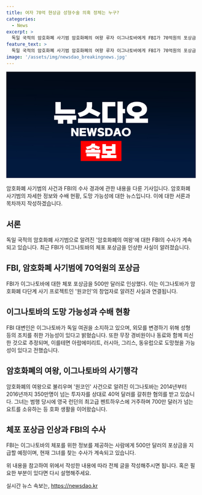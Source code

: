 ```yaml
---
title: 여자 70억 현상금 성형수술 의혹 정체는 누구?
categories:
  - News
excerpt: >
  독일 국적의 암호화폐 사기범 암호화폐의 여왕 루자 이그나토바에게 FBI가 70억원의 포상금을 걸었다. 500만 달러로 인상된 이 포상금은 여성 범죄자 중 최고액이다. 1980년생인 그녀는 암호화폐 사기로 불법으로 40억 달러를 취득했으며, 동료와 함께 아랍에미리트, 러시아, 그리스, 동유럽으로 도피한 것으로 추정된다. 그리고 계획된 성형수술과 동료들과 함께 움직이고 있는 가능성도 있다.
feature_text: >
  독일 국적의 암호화폐 사기범 암호화폐의 여왕 루자 이그나토바에게 FBI가 70억원의 포상금을 걸었다. 500만 달러로 인상된 이 포상금은 여성 범죄자 중 최고액이다. 1980년생인 그녀는 암호화폐 사기로 불법으로 40억 달러를 취득했으며, 동료와 함께 아랍에미리트, 러시아, 그리스, 동유럽으로 도피한 것으로 추정된다. 그리고 계획된 성형수술과 동료들과 함께 움직이고 있는 가능성도 있다.
image: '/assets/img/newsdao_breakingnews.jpg'
---
```


<p><img src="/assets/img/newsdao_breakingnews.jpg" alt="koreaapp 속보" /></p>

<p>암호화폐 사기범의 사건과 FBI의 수사 경과에 관한 내용을 다룬 기사입니다. 암호화폐 사기범의 자세한 정보와 수배 현황, 도망 가능성에 대한 뉴스입니다. 이에 대한 서론과 목차까지 작성하겠습니다.</p>

<h2 data-ke-size="size26">서론</h2>

<p data-ke-size="size16">독일 국적의 암호화폐 사기범으로 알려진 '암호화폐의 여왕'에 대한 FBI의 수사가 계속되고 있습니다. 최근 FBI가 이그나토바의 체포 포상금을 인상한 사실이 알려졌습니다.</p>

<h2 data-ke-size="size26">FBI, 암호화폐 사기범에 70억원의 포상금</h2>

<p data-ke-size="size16">FBI가 이그나토바에 대한 체포 포상금을 500만 달러로 인상했다. 이는 이그나토바가 암호화폐 다단계 사기 프로젝트인 '원코인'의 창업자로 알려진 사실과 연결됩니다.</p>

<h2 data-ke-size="size26">이그나토바의 도망 가능성과 수배 현황</h2>

<p data-ke-size="size16">FBI 대변인은 이그나토바가 독일 여권을 소지하고 있으며, 외모를 변경하기 위해 성형 등의 조치를 취한 가능성이 있다고 밝혔습니다. 또한 무장 경비원이나 동료와 함께 피신한 것으로 추정되며, 이를테면 아랍에미리트, 러시아, 그리스, 동유럽으로 도망쳤을 가능성이 있다고 전했습니다.</p>

<h2 data-ke-size="size26">암호화폐의 여왕, 이그나토바의 사기행각</h2>

<p data-ke-size="size16">암호화폐의 여왕으로 불리우며 '원코인' 사건으로 알려진 이그나토바는 2014년부터 2016년까지 350만명이 넘는 투자자를 상대로 40억 달러를 갈취한 혐의를 받고 있습니다. 그녀는 범행 당시에 영국 런던의 최고급 펜트하우스에 거주하며 700만 달러가 넘는 요트를 소유하는 등 호화 생활을 이어왔습니다.</p>

<h2 data-ke-size="size26">체포 포상금 인상과 FBI의 수사</h2>

<p data-ke-size="size16">FBI는 이그나토바의 체포를 위한 정보를 제공하는 사람에게 500만 달러의 포상금을 지급할 예정이며, 현재 그녀를 찾는 수사가 계속되고 있습니다.</p>

<p>위 내용을 참고하여 위에서 작성한 내용에 따라 전체 글을 작성해주시면 됩니다. 혹은 필요한 부분이 있다면 다시 설명해주세요.</p>
실시간 뉴스 속보는, <a href="https://newsdao.kr" rel="dofollow">https://newsdao.kr</a>


